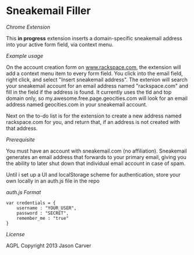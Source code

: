 Sneakemail Filler
=====
*Chrome Extension*

This **in progress** extension inserts a domain-specific sneakemail address into your active form field, via context menu.

*Example usage*

On the account creation form on www.rackspace.com, the extension will add a context menu item to every form field.  You click into the email field, right click, and select "Insert sneakemail address".  The extenion will search your sneakemail account for an email address named "rackspace.com" and fill in the field if the address is found.  It currently uses the tld and top domain only, so my.awesome.free.page.geocities.com will look for an email address named geocities.com in your sneakemail account.

Next on the to-do list is for the extension to create a new address named rackspace.com for you, and return that, if an address is not created with that address.

*Prerequisite*

You must have an account with sneakemail.com (no affiliation).  Sneakemail generates an email address that forwards to your primary email, giving you the ability to later shut down that individual email account in case of spam.

Until i set up a UI and localStorage scheme for authentication, store your own locally in an auth.js file in the repo

*auth.js Format*

    var credentials = {
        username : "YOUR_USER",
        password : "SECRET",
        remember_me : "true"
    }

*License*

AGPL 
Copyright 2013 Jason Carver
